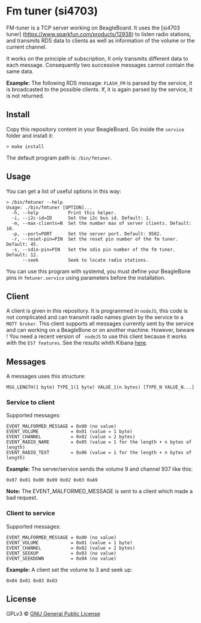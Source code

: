 # Fm tuner (si4703)

FM-tuner is a TCP server working on BeagleBoard. It uses the [si4703 tuner] (https://www.sparkfun.com/products/12938) to listen radio stations, and transmits RDS data to clients as well as information of the volume or the current channel. 

It works on the principle of subscription, It only transmits different data to each message. Consequently two successive messages cannot contain the same data.

__Example:__ The following RDS message: `FLASH_FM` is parsed by the service, it is broadcasted to the possible clients. If, it is again parsed by the service, it is not returned.

## Install

Copy this repository content in your BeagleBoard. Go inside the `service` folder and install it:

```
> make install
```

The default program path is: `/bin/fmtuner`.

## Usage

You can get a list of useful options in this way:

```
> /bin/fmtuner --help
Usage: ./bin/fmtuner [OPTION]...
  -h, --help           Print this helper.
  -i, --i2c-id=ID      Set the i2c bus id. Default: 1.
  -m, --max-clients=N  Set the number max of server clients. Default: 10.
  -p, --port=PORT      Set the server port. Default: 9502.
  -r, --reset-pin=PIN  Set the reset pin number of the fm tuner. Default: 45.
  -s, --sdio-pin=PIN   Set the sdio pin number of the fm tuner. Default: 12.
      --seek           Seek to locate radio stations.
```

You can use this program with systemd, you must define your BeagleBone pins in `fmtuner.service` using parameters before the installation.

## Client

A client is given in this repository. It is programmed in `nodeJS`, this code is not complicated and can transmit radio names given by the service to a `MQTT broker`. This client supports all messages currently sent by the service and can working on a BeagleBone or on another machine. However, beware ! You need a recent version of ` nodeJS` to use this client because it works with the `ES7 features`. See the results whith Kibana [here](https://github.com/PM2M2016-A-B/FM-tuner/blob/master/presentation/pres.pdf).

## Messages

A messages uses this structure: 
```
MSG_LENGTH(1 byte) TYPE_1(1 byte) VALUE_1(n bytes) [TYPE_N VALUE_N...]
```

### Service to client

Supported messages:

```
EVENT_MALFORMED_MESSAGE = 0x00 (no value)
EVENT_VOLUME            = 0x01 (value = 1 byte)
EVENT_CHANNEL           = 0x02 (value = 2 bytes)
EVENT_RADIO_NAME        = 0x05 (value = 1 for the length + n bytes of length)
EVENT_RADIO_TEXT        = 0x06 (value = 1 for the length + n bytes of length)
```

__Example:__ The server/service sends the volume 9 and channel 937 like this:

```
0x07 0x01 0x00 0x09 0x02 0x03 0xA9
```
__Note:__ The EVENT_MALFORMED_MESSAGE is sent to a client which made a bad request.

### Client to service

Supported messages:

```
EVENT_MALFORMED_MESSAGE = 0x00 (no value)
EVENT_VOLUME            = 0x01 (value = 1 byte)
EVENT_CHANNEL           = 0x02 (value = 2 bytes)
EVENT_SEEKUP            = 0x03 (no value)
EVENT_SEEKDOWN          = 0x04 (no value)
```

__Example:__ A client set the volume to 3 and seek up:

```
0x04 0x01 0x03 0x03
```

## License

GPLv3 © [GNU General Public License](http://www.gnu.org/licenses/gpl-3.0.en.html)
